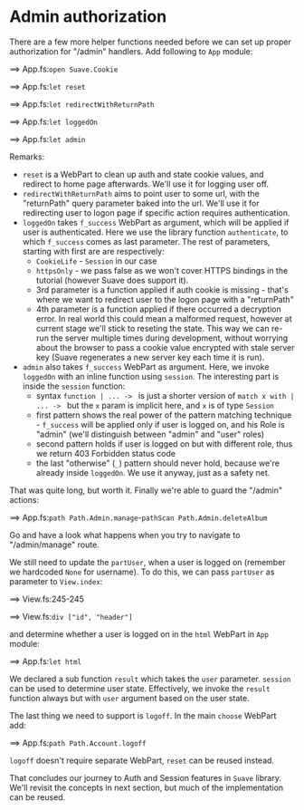 # Admin authorization

There are a few more helper functions needed before we can set up proper authorization for "/admin" handlers.
Add following to `App` module:

==> App.fs:`open Suave.Cookie`

==> App.fs:`let reset`

==> App.fs:`let redirectWithReturnPath`

==> App.fs:`let loggedOn`

==> App.fs:`let admin`

Remarks:

- `reset` is a WebPart to clean up auth and state cookie values, and redirect to home page afterwards. We'll use it for logging user off.
- `redirectWithReturnPath` aims to point user to some url, with the "returnPath" query parameter baked into the url. We'll use it for redirecting user to logon page if specific action requires authentication.
- `loggedOn` takes `f_success` WebPart as argument, which will be applied if user is authenticated. Here we use the library function `authenticate`, to which `f_success` comes as last parameter. The rest of parameters, starting with first are are respectively:
    - `CookieLife` - `Session` in our case
    - `httpsOnly` - we pass false as we won't cover HTTPS bindings in the tutorial (however Suave does support it).
    - 3rd parameter is a function applied if auth cookie is missing - that's where we want to redirect user to the logon page with a "returnPath"
    - 4th parameter is a function applied if there occurred a decryption error. In real world this could mean a malformed request, however at current stage we'll stick to reseting the state. This way we can re-run the server multiple times during development, without worrying about the browser to pass a cookie value encrypted with stale server key (Suave regenerates a new server key each time it is run).
- `admin` also takes `f_success` WebPart as argument. Here, we invoke `loggedOn` with an inline function using `session`. The interesting part is inside the `session` function:
    - syntax `function | ... -> ` is just a shorter version of `match x with | ... -> ` but the `x` param is implicit here, and `x` is of type `Session`
    - first pattern shows the real power of the pattern matching technique - `f_success` will be applied only if user is logged on, and his Role is "admin" (we'll distinguish between "admin" and "user" roles)
    - second pattern holds if user is logged on but with different role, thus we return 403 Forbidden status code
    - the last "otherwise" (`_`) pattern should never hold, because we're already inside `loggedOn`. We use it anyway, just as a safety net.

That was quite long, but worth it. Finally we're able to guard the "/admin" actions:

==> App.fs:`path Path.Admin.manage`-`pathScan Path.Admin.deleteAlbum`

Go and have a look what happens when you try to navigate to "/admin/manage" route.

We still need to update the `partUser`, when a user is logged on (remember we hardcoded `None` for username).
To do this, we can pass `partUser` as parameter to `View.index`:

==> View.fs:245-245

==> View.fs:`div ["id", "header"]`

and determine whether a user is logged on in the `html` WebPart in `App` module:

==> App.fs:`let html`

We declared a sub function `result` which takes the `user` parameter.
`session` can be used to determine user state.
Effectively, we invoke the `result` function always but with `user` argument based on the user state.

The last thing we need to support is `logoff`. In the main `choose` WebPart add:

==> App.fs:`path Path.Account.logoff`

`logoff` doesn't require separate WebPart, `reset` can be reused instead.

That concludes our journey to Auth and Session features in `Suave` library. 
We'll revisit the concepts in next section, but much of the implementation can be reused.
